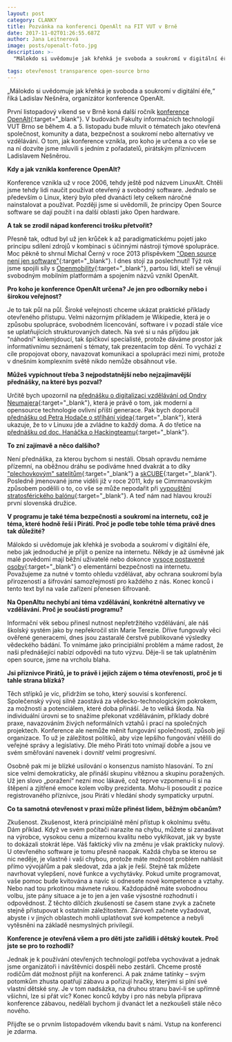 ```yaml
---
layout: post
category: CLANKY
title: Pozvánka na konferenci OpenAlt na FIT VUT v Brně
date: 2017-11-02T01:26:55.687Z
author: Jana Leitnerová
image: posts/openalt-foto.jpg
description: >-
  "Málokdo si uvědomuje jak křehká je svoboda a soukromí v digitální éře," říká Ladislav Nešněra, organizátor konference OpenAlt.

tags: otevřenost transparence open-source brno
---
```


„Málokdo si uvědomuje jak křehká je svoboda a soukromí v digitální éře,“ říká Ladislav Nešněra, organizátor konference OpenAlt.

První listopadový víkend se v Brně koná další ročník [konference OpenAlt](https://openalt.cz/2017/){:target="_blank"}. V budovách Fakulty informačních technologií VUT Brno se během 4. a 5. listopadu bude mluvit o tématech jako otevřená společnost, komunity a data, bezpečnost a soukromí nebo alternativy ve vzdělávání. O tom, jak konference vznikla, pro koho je určena a co vše se na ní dozvíte jsme mluvili s jedním z pořadatelů, pirátským příznivcem Ladislavem Nešněrou.

**Kdy a jak vznikla konference OpenAlt?**

Konference vznikla už v roce 2006, tehdy ještě pod názvem LinuxAlt. Chtěli jsme tehdy lidi naučit používat otevřený a svobodný software. Jednalo se především o Linux, který bylo před dvanácti lety celkem náročné nainstalovat a používat. Později jsme si uvědomili, že principy Open Source software se dají použít i na další oblasti jako Open hardware.

**A tak se zrodil nápad konferenci trošku přetvořit?**

Přesně tak, odtud byl už jen krůček k až paradigmatickému pojetí jako principu sdílení zdrojů v kombinaci s účinnými nástroji týmové spolupráce. Moc pěkně to shrnul Michal Černý v roce 2013 příspěvkem ["Open source není jen software"](https://www.superlectures.com/linuxalt2013/open-source-neni-jen-software?start=0:24:13){:target="_blank"}. I dnes stojí za poslechnutí! Týž rok jsme spojili síly s [Openmobility](http://www.openmobility.eu/cs/){:target="_blank"}, partou lidí, kteří se věnují svobodným mobilním platformám a spojením názvů vznikl OpenAlt.

**Pro koho je konference OpenAlt určena? Je jen pro odborníky nebo i širokou veřejnost?**

Je to tak půl na půl. Široké veřejnosti chceme ukázat praktické příklady otevřeného přístupu. Velmi názorným příkladem je Wikipedie, která je o způsobu spolupráce, svobodném licencování, software i v pozadí stále více se uplatňujících strukturovaných datech. Na své si u nás přijdou jak "náhodní" kolemjdoucí, tak špičkoví specialisté, protože dáváme prostor jak informativnímu seznámení s tématy, tak prezentacím top dění. To vychází z cíle propojovat obory, navazovat komunikaci a spolupráci mezi nimi, protože v dnešním komplexním světě nikdo nemůže obsáhnout vše.

**Můžeš vypíchnout třeba 3 nejpodstatnější nebo nejzajímavější přednášky, na které bys pozval?**

Určitě bych upozornil na [přednášku o digitalizaci vzdělávání od Ondry Neumajera](https://openalt.cz/2017/program_detail.php#event_318){:target="_blank"}, která je právě o tom, jak moderní a opensource technologie ovlivní příští generace. Pak bych doporučil [přednášku od Petra Hodače o stříhání videa](https://openalt.cz/2017/program_detail.php#event_275){:target="_blank"}, která ukazuje, že to v Linuxu jde a zvládne to každý doma. A do třetice na [přednášku od doc. Hanáčka o Hackingteamu](https://openalt.cz/2017/program_detail.php#event_233){:target="_blank"}.

**To zní zajímavě a něco dalšího?**

Není přednáška, za kterou bychom si nestáli. Obsah opravdu nemáme přízemní, na oběžnou dráhu se podíváme hned dvakrát a to díky ["plechovkovým" satelitům](https://openalt.cz/2017/program_detail.php#event_315){:target="_blank"} a [skCUBE](https://openalt.cz/2017/program_detail.php#event_380){:target="_blank"}. Posledně jmenované jsme viděli již v roce 2011, kdy se Cimrmanovským způsobem podělili o to, co vše se může nepodařit při [vypouštění stratosférického balónu](https://youtu.be/IeNbDaqYYKw){:target="_blank"}. A teď nám nad hlavou krouží první slovenská družice.

**V programu je také téma bezpečnosti a soukromí na internetu, což je téma, které hodně řeší i Piráti. Proč je podle tebe tohle téma právě dnes tak důležité?**

Málokdo si uvědomuje jak křehká je svoboda a soukromí v digitální éře, nebo jak jednoduché je přijít o peníze na internetu. Někdy je až úsměvné jak malé povědomí mají běžní uživatelé nebo dokonce [vysoce postavené osoby](https://youtu.be/wnR8LNs1S_c){:target="_blank"} o elementární bezpečnosti na internetu. Považujeme za nutné v tomto ohledu vzdělávat, aby ochrana soukromí byla přirozeností a šifrování samozřejmostí pro každého z nás. Konec konců i tento text byl na vaše zařízení přenesen šifrovaně.

**Na OpenAltu nechybí ani téma vzdělávání, konkrétně alternativy ve vzdělávání. Proč je součástí programu?**

Informační věk sebou přinesl nutnost nepřetržitého vzdělávání, ale náš školský systém jako by nepřekročil stín Marie Terezie. Dříve fungovaly věci ověřené generacemi, dnes jsou zastaralé čerstvě publikované výsledky vědeckého bádání. To vnímáme jako principiální problém a máme radost, že naši přednášející nabízí odpovědi na tuto výzvu. Děje-li se tak uplatněním open source, jsme na vrcholu blaha.

**Jsi příznivce Pirátů, je to právě i jejich zájem o téma otevřenosti, proč je ti tahle strana blízká?**

Těch střípků je víc, přidržím se toho, který souvisí s konferencí. Společenský vývoj silně zaostává za vědecko-technologickým pokrokem, za možnosti a potenciálem, které doba přináší. Je to veliká škoda. Na individuální úrovni se to snažíme překonat vzděláváním, příklady dobré praxe, navazováním živých neformálních vztahů i prací na společných projektech. Konference ale nemůže měnit fungování společnosti, způsob její organizace. To už je záležitost politiků, aby vize lepšího fungování vtělili do veřejné správy a legislativy. Dle mého Piráti toto vnímají dobře a jsou ve svém směřování navenek i dovnitř velmi progresivní.

Osobně pak mi je blízké usilování o konsenzus namísto hlasování. To zní sice velmi demokraticky, ale přináší skupinu vítěznou a skupinu poražených. Už jen slovo „poražení“ nezní moc lákavě, což teprve vzpomenu-li si na štěpení a zjitřené emoce kolem volby prezidenta. Mohu-li posoudit z pozice registrovaného příznivce, jsou Piráti v hledání shody sympaticky urputní.

**Co ta samotná otevřenost v praxi může přinést lidem, běžným občanům?**

Zkušenost. Zkušenost, která principiálně mění přístup k okolnímu světu. Dám příklad. Když ve svém počítači narazíte na chybu, můžete si zanadávat na výrobce, vysokou cenu a mizernou kvalitu nebo vykřikovat, jak vy byste to dokázali stokrát lépe. Váš faktický vliv na změnu je však prakticky nulový. U otevřeného software je tomu přesně naopak. Každá chyba se kterou se nic neděje, je vlastně i vaší chybou, protože máte možnost problém nahlásit přímo vývojářům a pak sledovat, zda a jak je řeší. Stejně tak můžete navrhovat vylepšení, nové funkce a vychytávky. Pokud umíte programovat, vaše pomoc bude kvitována a navíc si odnesete nové kompetence a vztahy. Nebo nad tou prkotinou mávnete rukou. Každopádně máte svobodnou volbu, jste pány situace a je to jen a jen vaše výsostné rozhodnutí i odpovědnost. Z těchto dílčích zkušeností se časem stane zvyk a začnete stejně přistupovat k ostatním záležitostem. Zároveň začnete vyžadovat, abyste i v jiných oblastech mohli uplatňovat své kompetence a nebyli vytěsněni na základě nesmyslných privilegií.

**Konference je otevřená všem a pro děti jste zařídili i dětský koutek. Proč jste se pro to rozhodli?**

Jednak je k používání otevřených technologií potřeba vychovávat a jednak jsme organizátoři i návštěvníci dospěli nebo zestárli. Chceme prostě rodičům dát možnost přijít na konferenci. A pak známe tatínky – svým potomkům zhusta opatřují zábavu a pořizují hračky, kterými si plní své vlastní dětské sny. Je v tom nadsázka, na druhou stranu baví-li se upřímně všichni, lze si přát víc? Konec konců kdyby i pro nás nebyla příprava konference zábavou, nedělali bychom ji dvanáct let a nezkoušeli stále něco nového.

Přijďte se o prvním listopadovém víkendu bavit s námi. Vstup na konferenci je zdarma.

